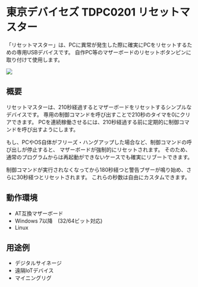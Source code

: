 # 東京デバイセズ TDPC0201 リセットマスター

「リセットマスター」は、PCに異常が発生した際に確実にPCをリセットするための専用USBデバイスです。
自作PC等のマザーボードのリセットボタンピンに取り付けて使用します。

<img src="https://s3.ap-northeast-1.amazonaws.com/docs.tokyodevices.jp/tdpc0201-docs/TDPC0201-A.jpg" />

## 概要

リセットマスターは、210秒経過するとマザーボードをリセットするシンプルなデバイスです。
専用の制御コマンドを呼び出すことで210秒のタイマを0にクリアできます。
PCを連続稼働させるには、210秒経過する前に定期的に制御コマンドを呼び出すようにします。

もし、PCやOS自体がフリーズ・ハングアップした場合など、制御コマンドの呼び出しが停止すると、
マザーボードが強制的にリセットされます。
そのため、通常のプログラムからは再起動ができないケースでも確実にリブートできます。

制御コマンドが実行されなくなってから180秒経つと警告ブザーが鳴り始め、さらに30秒経つとリセットされます。
これらの秒数は自由にカスタムできます。

## 動作環境

- AT互換マザーボード
- Windows 7以降　(32/64ビット対応)
- Linux

## 用途例

- デジタルサイネージ
- 遠隔IoTデバイス
- マイニングリグ
